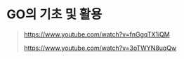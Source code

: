 # GO의 기초 및 활용
> https://www.youtube.com/watch?v=fnGgqTX1iQM
>
> https://www.youtube.com/watch?v=3oTWYN8uqQw
